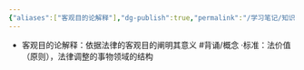 ```yaml
---
{"aliases":["客观目的论解释"],"dg-publish":true,"permalink":"/学习笔记/知识点cheese/目的解释/","dgPassFrontmatter":true}
---
```


- 客观目的论解释：依据法律的客观目的阐明其意义 #背诵/概念 
·标准：法价值（原则），法律调整的事物领域的结构
